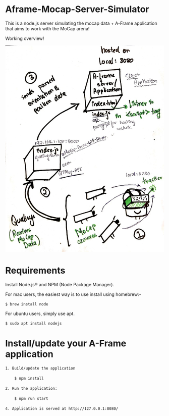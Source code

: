 # Aframe-Mocap-Server-Simulator
This is a node.js server simulating the mocap data + A-Frame application that aims to work with the MoCap arena!

Working overview!

![Overview Plot](overview_image.jpg)

# Requirements

Install Node.js® and NPM (Node Package Manager).

For mac users, the easiest way is to use install using homebrew:-

    $ brew install node

For ubuntu users, simply use apt.

    $ sudo apt install nodejs

# Install/update your A-Frame application


    1. Build/update the application

        $ npm install

    2. Run the application:

        $ npm run start

    4. Application is served at http://127.0.0.1:8080/ 
